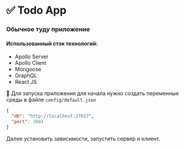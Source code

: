 # ✅   Todo App

### Обычное туду приложение

#### Использованный стэк технологий:
- Apollo Server
- Apollo Client
- Mongoose
- GraphQL
- React JS

🚀   Для запуска приложения для начала нужно создать переменные среды в файле `config/default.json`
```json
{
  "db": "http://localhost:27017",
  "port": 3001
}
```

Далее установить зависимости, запустить сервер и клиент.


